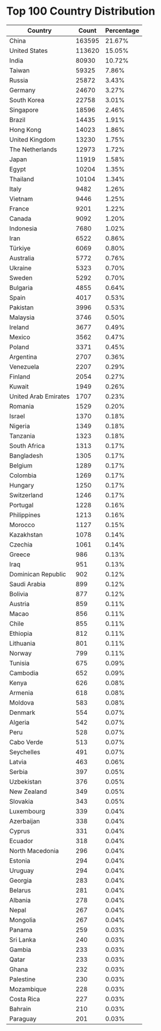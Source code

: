 # Top 100 Country Distribution
| Country | Count | Percentage |
|----|----|----|
| China | 163595 | 21.67% |
| United States | 113620 | 15.05% |
| India | 80930 | 10.72% |
| Taiwan | 59325 | 7.86% |
| Russia | 25872 | 3.43% |
| Germany | 24670 | 3.27% |
| South Korea | 22758 | 3.01% |
| Singapore | 18596 | 2.46% |
| Brazil | 14435 | 1.91% |
| Hong Kong | 14023 | 1.86% |
| United Kingdom | 13230 | 1.75% |
| The Netherlands | 12973 | 1.72% |
| Japan | 11919 | 1.58% |
| Egypt | 10204 | 1.35% |
| Thailand | 10104 | 1.34% |
| Italy | 9482 | 1.26% |
| Vietnam | 9446 | 1.25% |
| France | 9201 | 1.22% |
| Canada | 9092 | 1.20% |
| Indonesia | 7680 | 1.02% |
| Iran | 6522 | 0.86% |
| Türkiye | 6069 | 0.80% |
| Australia | 5772 | 0.76% |
| Ukraine | 5323 | 0.70% |
| Sweden | 5292 | 0.70% |
| Bulgaria | 4855 | 0.64% |
| Spain | 4017 | 0.53% |
| Pakistan | 3996 | 0.53% |
| Malaysia | 3746 | 0.50% |
| Ireland | 3677 | 0.49% |
| Mexico | 3562 | 0.47% |
| Poland | 3371 | 0.45% |
| Argentina | 2707 | 0.36% |
| Venezuela | 2207 | 0.29% |
| Finland | 2054 | 0.27% |
| Kuwait | 1949 | 0.26% |
| United Arab Emirates | 1707 | 0.23% |
| Romania | 1529 | 0.20% |
| Israel | 1370 | 0.18% |
| Nigeria | 1349 | 0.18% |
| Tanzania | 1323 | 0.18% |
| South Africa | 1313 | 0.17% |
| Bangladesh | 1305 | 0.17% |
| Belgium | 1289 | 0.17% |
| Colombia | 1269 | 0.17% |
| Hungary | 1250 | 0.17% |
| Switzerland | 1246 | 0.17% |
| Portugal | 1228 | 0.16% |
| Philippines | 1213 | 0.16% |
| Morocco | 1127 | 0.15% |
| Kazakhstan | 1078 | 0.14% |
| Czechia | 1061 | 0.14% |
| Greece | 986 | 0.13% |
| Iraq | 951 | 0.13% |
| Dominican Republic | 902 | 0.12% |
| Saudi Arabia | 899 | 0.12% |
| Bolivia | 877 | 0.12% |
| Austria | 859 | 0.11% |
| Macao | 856 | 0.11% |
| Chile | 855 | 0.11% |
| Ethiopia | 812 | 0.11% |
| Lithuania | 801 | 0.11% |
| Norway | 799 | 0.11% |
| Tunisia | 675 | 0.09% |
| Cambodia | 652 | 0.09% |
| Kenya | 626 | 0.08% |
| Armenia | 618 | 0.08% |
| Moldova | 583 | 0.08% |
| Denmark | 554 | 0.07% |
| Algeria | 542 | 0.07% |
| Peru | 528 | 0.07% |
| Cabo Verde | 513 | 0.07% |
| Seychelles | 491 | 0.07% |
| Latvia | 463 | 0.06% |
| Serbia | 397 | 0.05% |
| Uzbekistan | 376 | 0.05% |
| New Zealand | 349 | 0.05% |
| Slovakia | 343 | 0.05% |
| Luxembourg | 339 | 0.04% |
| Azerbaijan | 338 | 0.04% |
| Cyprus | 331 | 0.04% |
| Ecuador | 318 | 0.04% |
| North Macedonia | 296 | 0.04% |
| Estonia | 294 | 0.04% |
| Uruguay | 294 | 0.04% |
| Georgia | 283 | 0.04% |
| Belarus | 281 | 0.04% |
| Albania | 278 | 0.04% |
| Nepal | 267 | 0.04% |
| Mongolia | 267 | 0.04% |
| Panama | 259 | 0.03% |
| Sri Lanka | 240 | 0.03% |
| Gambia | 233 | 0.03% |
| Qatar | 233 | 0.03% |
| Ghana | 232 | 0.03% |
| Palestine | 230 | 0.03% |
| Mozambique | 228 | 0.03% |
| Costa Rica | 227 | 0.03% |
| Bahrain | 210 | 0.03% |
| Paraguay | 201 | 0.03% |
